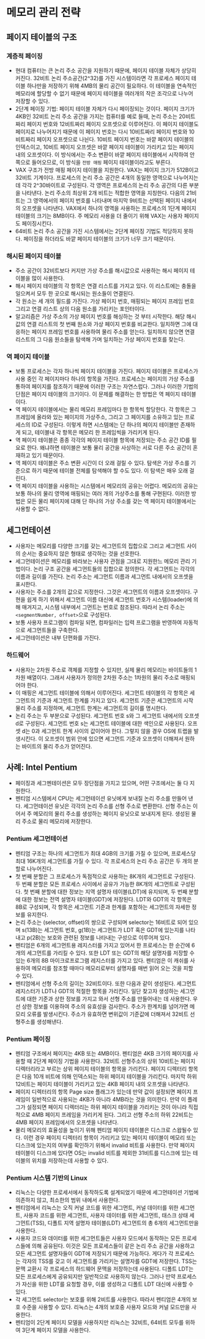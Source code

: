 # 메모리 관리 전략

## 페이지 테이블의 구조

### 계층적 페이징
- 현대 컴퓨터는 큰 논리 주소 공간을 지원하기 때문에, 페이지 테이블 자체가 상당히 커진다. 32비트 논리 주소공간(2^32)를 가진 시스템이라면 각 프로세스 페이지 테이블 하나만을 저장하기 위해 4MB의 물리 공간이 필요하다. 이 테이블을 연속적인 메모리에 할당할 수 없기 때문에 페이지 테이블을 여러개의 작은 조각으로 나누어 저장할 수 있다.
- 2단계 페이징 기법: 페이지 테이블 자체가 다시 페이징되는 것이다. 페이지 크기가 4KB인 32비트 논리 주소 공간을 가지는 컴퓨터를 예로 들때, 논리 주소는 20비트짜리 페이지 번호와 12비트짜리 페이지 오프셋으로 이루어진다. 이 페이지 테이블도 페이지로 나누어지기 때문에 이 페이지 번호는 다시 10비트짜리 페이지 번호와 10비트짜리 페이지 오프셋으로 나뉜다. 10비트 페이지 번호는 바깥 페이지 테이블의 인덱스이고, 10비트 페이지 오프셋은 바깥 페이지 테이블이 가리키고 있는 페이지 내의 오프셋이다. 이 방식에서는 주소 변환이 바깥 페이지 테이블에서 시작하여 안쪽으로 들어오므로, 이 방식을 `전방 매핑` 페이지 테이블이라고도 부른다.
- VAX 구조가 전방 매핑 페이지 테이블을 지원한다. VAX는 페이지 크기가 512B이고 32비트 기계이다. 프로세스의 논리 주소 공간은 4개의 동일한 영역으로 나누어지는데 각각 2^30바이트로 구성된다. 각 영역은 프로세스의 논리 주소 공간의 다른 부분을 나타낸다. 논리 주소의 최상위 2개 비트는 적합한 영역을 지칭한다. 다음의 21비트는 그 영역에서의 페이지 번호를 나타내며 마지막 9비트는 선택된 페이지 내에서의 오프셋을 나타낸다. VAX에서 하나의 영역을 사용하는 프로세스의 1단계 페이지 테이블의 크기는 8MB이다. 주 메모리 사용을 더 줄이기 위해 VAX는 사용자 페이지도 페이징시킨다.
- 64비트 논리 주소 공간을 가진 시스템에서는 2단계 페이징 기법도 적당하지 못하다. 페이징을 하더라도 바깥 페이지 테이블의 크기가 너무 크기 때문이다.

### 해시된 페이지 테이블
- 주소 공간이 32비트보다 커지만 가상 주소를 해시값으로 사용하는 해시 페이지 테이블을 많이 사용한다.
- 해시 페이지 테이블의 각 항목은 연결 리스트를 가지고 있다. 이 리스트에는 충돌을 일으켜서 모두 한 곳으로 해시되는 원소들이 연결된다. 
- 각 원소는 세 개의 필드를 가진다. 가상 페이지 번호, 매핑되는 페이지 프레임 번호 그리고 연결 리스트 상의 다음 원소를 가리키는 포인터이다.
- 알고리즘은 가상 주소의 가상 페이지 번호를 해싱하는 것 부터 시작한다. 해당 해시값의 연결 리스트의 첫 번째 원소와 가상 페이지 번호를 비교한다. 일치하면 그에 대응하는 페이지 프레임 번호를 사용하여 물리 주소를 얻는다. 일치하지 않으면 연결 리스트의 그 다음 원소들을 탐색해 가며 일치하는 가상 페이지 번호를 찾는다.

### 역 페이지 테이블
- 보통 프로세스는 각자 하나씩 페이지 테이블을 가진다. 페이지 테이블은 프로세스가 사용 중인 각 페이지마다 하나의 항목을 가진다. 프로세스는 페이지의 가상 주소를 통하여 페이지를 참조하기 때문에 이러한 구조는 자연스럽다. 그러나 이러한 기법의 단점은 페이지 테이블의 크기이다. 이 문제를 해결하는 한 방법은 역 페이지 테이블이다. 
- 역 페이지 테이블에서는 물리 메모리 프레임마다 한 항목씩 할당한다. 각 항목은 그 프레임에 올라와 있는 페이지의 가상주소, 그리고 그 페이지를 소유하고 있는 프로세스의 ID로 구성된다. 이렇게 하면 시스템에는 단 하나의 페이지 테이블만 존재하게 되고, 테이블내 각 항목은 메모리 한 프레임씩을 가리키게 된다. 
- 역 페이지 테이블은 종종 각각의 페이지 테이블 항목에 저장되는 주소 공간 ID를 필요로 한다. 왜냐하면 테이블은 보통 물리 공간을 사상하는 서로 다른 주소 공간이 혼재하고 있기 때문이다.
- 역 페이지 테이블은 주소 변환 시간이 더 오래 걸릴 수 있다. 탐색은 가상 주소를 기준으로 하기 때문에 테이블 전체를 탐색해야 할 수도 있다. 이 탐색은 매우 오래 걸린다.
- 역 페이지 테이블을 사용하는 시스템에서 메모리의 공유는 어렵다. 메모리의 공유는 보통 하나의 물리 영역에 매핑되는 여러 개의 가상주소를 통해 구현된다. 이러한 방법은 모든 물리 페이지에 대해 단 하나의 가상 주소를 갖는 역 페이지 테이블에서는 사용할 수 없다.

## 세그먼테이션
- 사용자는 메모리를 다양한 크기를 갖는 세그먼트의 집합으로 그리고 세그먼트 사이의 순서는 중요하지 않은 형태로 생각하는 것을 선호한다.
- 세그먼테이션은 메모리를 바라보는 사용자 관점을 그대로 지원한느 메모리 관리 기법이다. 논리 구조 공간을 세그먼트들의 집합으로 정의한다. 각 세그먼트는 각각의 이름과 길이를 가진다. 논리 주소는 세그먼트 이름과 세그먼트 내에서의 오프셋을 표시한다.
- 사용자는 주소를 2개의 값으로 지정한다. 그것은 세그먼트의 이름과 오프셋이다. 구현을 쉽게 하기 위해서 세그먼트 이름 대신에 세그먼트 번호가 시스템(loader)에 의해 매겨지고, 시스템 내부에서 그먼트는 번호로 참조된다. 따라서 논리 주소는 `<segmentNumber, offset>`으로 구성된다.
- 보통 사용자 프로그램이 컴파일 되면, 컴파일러는 입력 프로그램을 반영하여 자동적으로 세그먼트들을 구축한다.
- 세그먼테이션은 내부 단편화를 가진다.

### 하드웨어
- 사용자는 2차원 주소로 객체를 지정할 수 있지만, 실제 물리 메모리는 바이트들의 1차원 배열이다. 그래서 사용자가 정의한 2차원 주소는 1차원의 물리 주소로 매핑되어야 한다.
- 이 매핑은 세그먼트 테이블에 의해서 이루어진다. 세그먼트 테이블의 각 항목은 세그먼트의 기준과 세그먼트 한계를 가지고 있다. 세그먼트 기준은 세그먼트의 시작 물리 주소를 지정하며, 세그먼트 한계는 세그먼트의 길이를 명시한다.
- 논리 주소는 두 부분으로 구성된다. 세그먼트 번호 s와 그 세그먼트 내에서의 오프셋 d로 구성된다. 세그먼트 번호 s는 세그먼트 테이블에 대한 색인으로 사용된다. 오프셋 d는 0과 세그먼트 한계 사이의 값이어야 한다. 그렇지 않을 경우 OS에 트랩을 발생시킨다. 이 오프셋이 범위 안에 있으면 세그먼트 기준과 오프셋이 더해져서 원하는 바이트의 물리 주소가 얻어진다.

## 사례: Intel Pentium
- 페이징과 세그멘테이션은 모두 장단점을 가지고 있으며, 어떤 구조에서는 둘 다 지원한다.
- 펜티엄 시스템에서 CPU는 세그먼테이션 유닛에게 보내질 논리 주소를 만들어 낸다. 세그먼테이션 유닛은 각각의 논리 주소를 선형 주소로 변환한다. 선형 주소는 이어서 주 메모리의 물리 주소를 생성하는 페이지 유닛으로 보내지게 된다. 생성된 물리 주소로 물리 메모리에 저장한다.

### Pentium 세그먼테이션
- 펜티엄 구조는 하나의 세그먼트가 최대 4GB의 크기를 가질 수 있으며, 프로세스당 최대 16K개의 세그먼트를 가질 수 있다. 각 프로세스의 논리 주소 공간은 두 개의 분할로 나누어진다.
- 첫 번째 분할은 그 프로세스가 독점적으로 사용하는 8K개의 세그먼트로 구성된다. 두 번째 분할은 모든 프로세스 사이에서 공유가 가능한 8K개의 세그먼트로 구성된다. 첫 번째 분할에 대한 정보는 지역 설명자 테이블(LDT)에 유지되며, 두 번째 분할에 대한 정보는 전역 설명자 테이블(GDT)에 저장된다. LDT와 GDT의 각 항목은 8B로 구성되며, 각 항목은 세그먼트 기준과 한계를 포함하는 세그먼트의 자세한 정보를 유지한다.
- 논리 주소는 (selector, offset)의 쌍으로 구성되며 selector는 16비트로 되어 있으며 s(13B)는 세그먼트 번호, g(1B)는 세그먼트가 LDT 혹은 GDT에 있는지를 나타내고 p(2B)는 보호와 관련된 정보를 나타내는 구성으로 이루어져 있다.
- 펜티엄은 6개의 세그먼트용 레지스터를 가지고 있어서 한 프로세스는 한 순간에 6개의 세그먼트를 가리킬 수 있다. 또한 LDT 또는 GDT의 해당 설명자를 저장할 수 있는 6개의 8B 마이크로프로그램 레지스터를 가지고 있다. 펜티엄은 이 캐쉬를 사용하여 메모리를 참조할 때마다 메모리로부터 설명자를 매번 읽어 오는 것을 피할 수 있다.
- 펜티엄에서 선형 주소의 길이는 32비트이다. 또한 다음과 같이 생성된다. 세그먼트 레지스터가 LDT나 GDT의 적절한 항목을 가리킨다. 일단 찾고자 생성하는 세그먼트에 대한 기준과 상한 정보를 가지고 와서 선형 주소를 만들어내는 데 사용한다. 우선 상한 정보를 이용하여 주소의 유효성을 검사한다. 주소가 한계치를 넘어가면 메모리 오류를 발생시킨다. 주소가 유효하면 변위값이 기준값에 더해져서 32비트 선형주소를 생성해낸다.

### Pentium 페이징
- 펜티엄 구조에서 페이지는 4KB 또는 4MB이다. 펜티엄은 4KB 크기의 페이지를 사용할 때 2단계 페이징 기법을 사용한다. 32비트 선형주소의 상위 10비트는 페이지 디렉터리라고 부르는 상위 페이지 테이블의 항목을 가리킨다. 페이지 디렉터리 항목은 다음 10개 비트에 의해 인덱스되는 하위 페이지 테이블을 가리킨다. 마지막 하위 12비트는 페이지 테이블이 가리키고 있는 4KB 페이지 내의 오프셋을 나타낸다.
- 페이지 디렉터리의 항목 Page size 플래그가 있는데 만약 값이 설정되면 페이지 프레임이 일반적으로 사용되는 4KB가 아니라 4MB라는 것을 의미한다. 만약 이 플레그가 설정되면 페이지 디렉터리는 하위 페이지 테이블을 가리키는 것이 아니라 직접적으로 4MB 페이지 프레임을 가리키게 된다. 그리고 선형 주소의 하위 22비트는 4MB 페이지 프레임에서의 오프셋을 나타낸다.
- 물리 메모리의 효율성을 높이기 위해 펜티엄 페이지 테이블은 디스크로 스왑될수 있다. 이런 경우 페이지 디렉터리 항목이 가리키고 있는 페이지 테이블이 메모리 또는 디스크에 있는지의 여부를 확인하기 위해서 invalid 비트를 사용한다. 만약 페이지 테이블이 디스크에 있다면 OS는 invalid 비트를 제외한 31비트를 디스크에 있는 테이블의 위치를 저장하는데 사용할 수 있다.

### Pentium 시스템 기반의 Linux
- 리눅스는 다양한 프로세서에서 동작하도록 설계되었기 때문에 세그먼테이션 기법에 의존하지 않고, 최소한의 범위 내에서 사용한다.
- 펜티엄에서 리눅스는 오직 커널 코드를 위한 세그먼트, 커널 데이터를 위한 세그먼트, 사용자 코드를 위한 세그먼트, 사용자 데이터를 위한 세그먼트, 태스크 상태 세그먼트(TSS), 디폴트 지역 설명자 테이블(LDT) 세그먼트의 총 6개의 세그먼트만을 사용한다.
- 사용자 코드와 데이터를 위한 세그먼트들은 사용자 모드에서 동작하는 모든 프로세스들에 의해 공유된다. 이것은 모든 프로세스들이 같은 논리 주소 공간을 사용하고 모든 세그먼트 설명자들이 GDT에 저장되기 때문에 가능하다. 게다가 각 프로세스는 각자의 TSS를 갖고 이 세그먼트를 가리키는 설명자를 GDT에 저장한다. TSS는 문맥 교환시 각 프로세스의 하드웨어 문맥을 저장하는데 사용된다. 디폴트 LDT는 모든 프로세스에게 공유되지만 일반적으로 사용하지 않는다. 그러나 만약 프로세스가 자신을 위한 LDT를 요청할 경우, 이를 생성하고 디폴트 LDT 대신에 사용할 수 있다.
- 각 세그먼트 selector는 보호를 위해 2비트를 사용한다. 따라서 펜티엄은 4개의 보호 수준을 사용할 수 있다. 리눅스는 4개의 보호중 사용자 모드와 커널 모드만을 사용한다.
- 펜티엄이 2단계 페이지 모델을 사용하지만 리눅스는 32비트, 64비트 모두를 위하여 3단계 페이지 모델을 사용한다.
